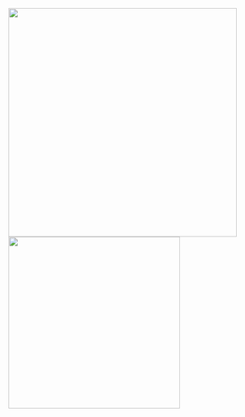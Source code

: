 <!--
**0x78654C/0x78654C** is a ✨ _special_ ✨ repository because its `README.md` (this file) appears on your GitHub profile.

Here are some ideas to get you started:

- 🔭 I’m currently working on ...
- 🌱 I’m currently learning ...
- 👯 I’m looking to collaborate on ...
- 🤔 I’m looking for help with ...
- 💬 Ask me about ...
- 📫 How to reach me: ...
- 😄 Pronouns: ...
- ⚡ Fun fact: ...
![Metrics](https://metrics.lecoq.io/0x78654c?template=classic&base=header%2C%20activity%2C%20community%2C%20repositories%2C%20metadata&base.indepth=false&base.hireable=false&base.skip=false&config.timezone=Europe%2FBucharest)

-->

<img src="https://github-readme-stats.vercel.app/api?username=0x78654c&show_icons=true&theme=radical" width=450>  <img src="https://github-readme-stats.vercel.app/api/top-langs/?username=0x78654c&layout=compact&theme=radical" width=338>

